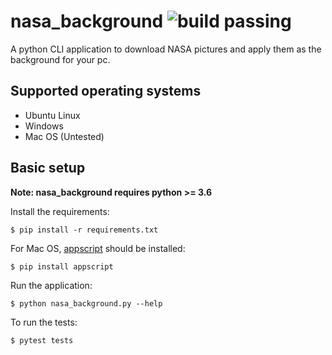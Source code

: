 # nasa_background ![build passing](https://travis-ci.com/Thomas9292/nasa-background.svg?branch=master)

A python CLI application to download NASA pictures and apply them as the background for your pc.

## Supported operating systems
 - Ubuntu Linux
 - Windows
 - Mac OS (Untested)


## Basic setup

**Note: nasa_background requires python >= 3.6**

Install the requirements:
```
$ pip install -r requirements.txt
```

For Mac OS, [appscript](https://pypi.org/project/appscript/) should be installed:
```
$ pip install appscript
```

Run the application:
```
$ python nasa_background.py --help
```

To run the tests:
```
$ pytest tests
```
